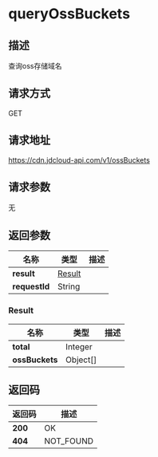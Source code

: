 # queryOssBuckets


## 描述
查询oss存储域名

## 请求方式
GET

## 请求地址
https://cdn.jdcloud-api.com/v1/ossBuckets


## 请求参数
无


## 返回参数
|名称|类型|描述|
|---|---|---|
|**result**|[Result](#result)| |
|**requestId**|String| |

### <div id="Result">Result</div>
|名称|类型|描述|
|---|---|---|
|**total**|Integer| |
|**ossBuckets**|Object[]| |

## 返回码
|返回码|描述|
|---|---|
|**200**|OK|
|**404**|NOT_FOUND|
